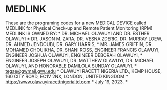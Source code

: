 # MEDLINK
These are the programing codes for a new MEDICAL DEVICE called MEDLINK for Physical Check-up and Remote Patient Monitoring (RPM)
MEDLINK IS OWNED BY:
       * DR. MICHAEL OLAWUYI AND DR. ESTHER OLAWUYI
       * DR. JASON M. ZARA, DR. VESNA ZDERIC, DR. MURRAY LOEW, DR. AHMED JENDOUBI, DR. GARY HARRIS,
       * MR. JAMES GRIFFIN, DR. MOHAMED CHOUIKHA, DR. SHANI ROSS, ENGINEER FRANCIS OLAWUYI, ENGINEER JOSHUA OLAWUYI, ENGINEER DEBORAH OLAWUYI,
       * ENGINEER JOSEPH OLAWUYI, DR. MATTHEW OLAWUYI, DR. MICHAEL OLAWUYI, AND HONORABLE DAMILOLA SUNDAY OLAWUYI.
       * tegae@gwmail.gwu.edu
       * OLAWUYI RACETT NIGERIA LTD., KEMP HOUSE, 160 CITY ROAD, EC1V 2NX, LONDON, UNITED KINGDOM
       * https://www.olawuyiracettnigerialtd.com
       * July 19, 2023.
       *   
